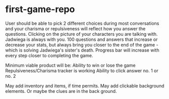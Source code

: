 # first-game-repo
User should be able to pick 2 different choices during most conversations and your charisma or repulsiveness  will reflect how you answer the questions.
Clicking on the picture of your characters you are talking with.
Jadwiega is always with you.
100 questions and answers that increase or decrease your stats, but always bring you closer to the end of the game - which is solving Jadwiega's sister's death.
Progress bar will increase with every step closer to completing the game.

Minimum viable product will be:
Ability to win or lose the game
Repulsiveness/Charisma tracker is working
Ability to click answer no. 1 or no. 2

May add inventory and items, if time permits.
May add clickable background elements. Or maybe the clues are in the back ground.
